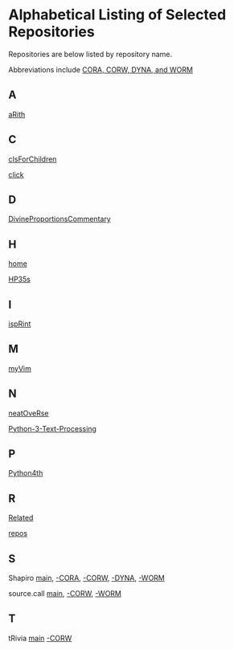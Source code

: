 Alphabetical Listing of Selected Repositories
=============================================

Repositories are below listed by repository name.

Abbreviations include
[CORA, CORW, DYNA, and WORM](https://github.com/dmparrishphd/repos/blob/main/Files/CORW/0/conventions.md#storageDiscipline)


A
-

[aRith](https://github.com/dmparrishphd/aRith)

C
-

[cIsForChildren](
https://github.com/dmparrishphd/cIsForChildren
)

[click](
https://github.com/dmparrishphd/click
)

D
-

[DivineProportionsCommentary](
https://github.com/dmparrishphd/DivineProportionsCommentary
)

H
-

[home](
https://github.com/dmparrishphd/home
)

[HP35s](
https://github.com/dmparrishphd/HP35s
)

I
-

[ispRint](https://github.com/dmparrishphd/ispRint)

M
-

[myVim](
https://github.com/dmparrishphd/myVim
)

N
-

[neatOveRse](
https://github.com/dmparrishphd/neatOveRse
)

[Python-3-Text-Processing](
https://github.com/dmparrishphd/Python-3-Text-Processing
)

P
-

[Python4th](
https://github.com/dmparrishphd/Python4th
)

R
-

[Related](
https://github.com/dmparrishphd/Related
)

[repos](https://github.com/dmparrishphd/repos)

S
-

Shapiro
[main](https://github.com/dmparrishphd/Shapiro),
[-CORA](https://github.com/dmparrishphd/Shapiro-CORA),
[-CORW](https://github.com/dmparrishphd/Shapiro-CORW),
[-DYNA](https://github.com/dmparrishphd/Shapiro-DYNA),
[-WORM](https://github.com/dmparrishphd/Shapiro)

source.call
[main](https://github.com/dmparrishphd/source.call-CORW),
[-CORW](https://github.com/dmparrishphd/source.call-CORW),
[-WORM](https://github.com/dmparrishphd/source.call-WORM)

T
-

tRivia
[main](https://github.com/dmparrishphd/tRivia)
[-CORW](https://github.com/dmparrishphd/tRivia-CORW)

